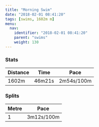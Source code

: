 ```yaml
---
title: "Morning Swim"
date: "2018-02-01 08:41:20"
tags: [swims, 1602m m]
menu:
  nav:
    identifier: "2018-02-01 08:41:20"
    parent: "swims"
    weight: 130
---
```


### Stats

| Distance | Time | Pace |
|----------|------|------|
|1602m|46m21s|2m54s/100m|

### Splits

| Metre | Pace |
|------|------|
|1|3m12s/100m|
